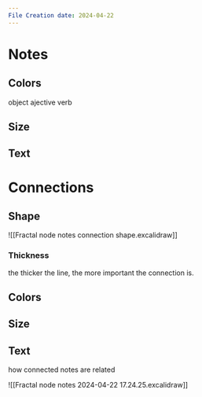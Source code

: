```yaml
---
File Creation date: 2024-04-22
---
```

# Notes
## Colors
object
ajective
verb
## Size
## Text

# Connections
## Shape
![[Fractal node notes connection shape.excalidraw]]
### Thickness
the thicker the line, the more important the connection is.
## Colors
## Size
## Text
how connected notes are related

![[Fractal node notes 2024-04-22 17.24.25.excalidraw]]